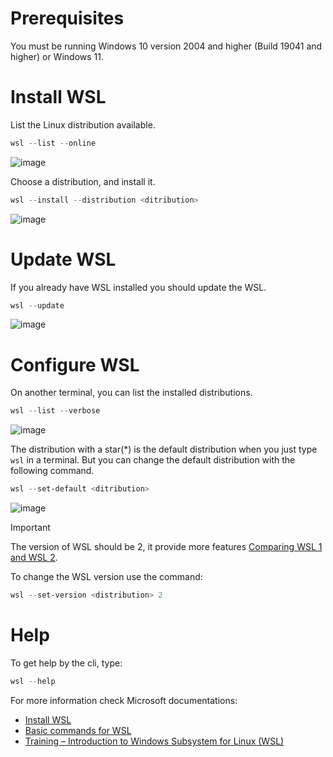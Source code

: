 
# Prerequisites

You must be running Windows 10 version 2004 and higher (Build 19041 and higher) or Windows 11.

# Install WSL

List the Linux distribution available.

```PowerShell
wsl --list --online
```

![image](https://github.com/CedricCazin/tutorials/assets/26877462/1eab0da7-5156-4d42-9806-5023b14ad48c)

Choose a distribution, and install it.

```PowerShell
wsl --install --distribution <ditribution>
```

![image](https://github.com/CedricCazin/tutorials/assets/26877462/5ebaa49d-af5c-488c-969e-4410b0a29c7f)

# Update WSL

If you already have WSL installed you should update the WSL.

```PowerShell
wsl --update
```

![image](https://github.com/CedricCazin/tutorials/assets/26877462/8dac2785-d90e-4833-8159-9943d03d6988)

# Configure WSL

On another terminal, you can list the installed distributions.

```PowerShell
wsl --list --verbose
```

![image](https://github.com/CedricCazin/tutorials/assets/26877462/4b52f93f-cad3-44a6-b591-fa8dbcf59749)

The distribution with a star(*) is the default distribution when you just type ```wsl``` in a terminal.
But you can change the default distribution with the following command.

```PowerShell
wsl --set-default <ditribution>
```

![image](https://github.com/CedricCazin/tutorials/assets/26877462/fd193544-6231-4a0f-ba1c-e2a5a1de9f3c)

> [!IMPORTANT]
> The version of WSL should be 2, it provide more features [Comparing WSL 1 and WSL 2](https://learn.microsoft.com/en-us/windows/wsl/compare-versions).

To change the WSL version use the command:

```PowerShell
wsl --set-version <distribution> 2
```

# Help

To get help by the cli, type:

```PowerShell
wsl --help
```

For more information check Microsoft documentations:

* [Install WSL](https://learn.microsoft.com/en-us/windows/wsl/install)
* [Basic commands for WSL](https://learn.microsoft.com/en-us/windows/wsl/basic-commands)
* [Training – Introduction to Windows Subsystem for Linux (WSL)](https://learn.microsoft.com/en-us/training/modules/wsl-introduction)
